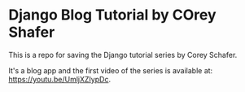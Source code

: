 # Django Blog Tutorial by COrey Shafer

This is a repo for saving the Django tutorial series by Corey Schafer.

It's a blog app and the first video of the series is available at: https://youtu.be/UmljXZIypDc.

